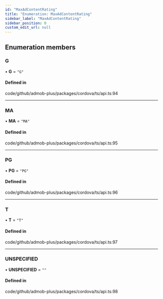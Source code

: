 ```yaml
---
id: "MaxAdContentRating"
title: "Enumeration: MaxAdContentRating"
sidebar_label: "MaxAdContentRating"
sidebar_position: 0
custom_edit_url: null
---
```


## Enumeration members

### G

• **G** = `"G"`

#### Defined in

code/github/admob-plus/packages/cordova/ts/api.ts:94

___

### MA

• **MA** = `"MA"`

#### Defined in

code/github/admob-plus/packages/cordova/ts/api.ts:95

___

### PG

• **PG** = `"PG"`

#### Defined in

code/github/admob-plus/packages/cordova/ts/api.ts:96

___

### T

• **T** = `"T"`

#### Defined in

code/github/admob-plus/packages/cordova/ts/api.ts:97

___

### UNSPECIFIED

• **UNSPECIFIED** = `""`

#### Defined in

code/github/admob-plus/packages/cordova/ts/api.ts:98
